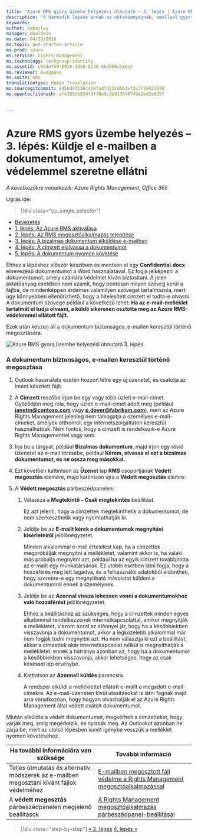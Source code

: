 ```yaml
---
title: "Azure RMS gyors üzembe helyezési útmutató – 3. lépés | Azure RMS"
description: "A harmadik lépése annak az oktatóanyagnak, amellyel gyorsan kipróbálhatja a szervezeténél a Microsoft Azure Rights Managementet csupán 5, 15 percnél gyorsabban végrehajtható lépéssel."
keywords: 
author: cabailey
manager: mbaldwin
ms.date: 04/28/2016
ms.topic: get-started-article
ms.prod: azure
ms.service: rights-management
ms.technology: techgroup-identity
ms.assetid: c604e749-8918-40e8-8148-6bd000cb2be2
ms.reviewer: esaggese
ms.suite: ems
translationtype: Human Translation
ms.sourcegitcommit: ed50d87138c428fadfd22cd5b3ef3c7f7e421848
ms.openlocfilehash: efe389db839f3f70e9cdb9138f6749e2bd2e029f


---
```



# Azure RMS gyors üzembe helyezés – 3. lépés: Küldje el e-mailben a dokumentumot, amelyet védelemmel szeretne ellátni

*A következőkre vonatkozik: Azure Rights Management, Office 365*


Ugrás ide: 
> [!div class="op_single_selector"]
- [Bevezetés](quick-start-tutorial.md)
- [1. lépés: Az Azure RMS aktiválása](tutorial-step1.md)
- [2. lépés: Az RMS megosztóalkalmazás telepítése](tutorial-step2.md)
- [3. lépés: A bizalmas dokumentum elküldése e-mailben](tutorial-step3.md)
- [4. lépés: A címzett elolvassa a dokumentumot](tutorial-step4.md)
- [5. lépés: A dokumentum nyomon követése](tutorial-step5.md)


Ehhez a lépéshez először készítsen és mentsen el egy **Confidential.docx** elnevezésű dokumentumot a Word használatával. Ez fogja jelképezni a dokumentumot, amely számára védelmet kíván biztosítani. A jelen oktatóanyag esetében nem számít, hogy pontosan milyen szöveg kerül a fájlba, de mindenképpen érdemes valamilyen szöveget tartalmaznia, mert úgy könnyebben ellenőrizhető, hogy a hitelesített címzett el tudta-e olvasni. A dokumentum szövege például a következő lehet: **Ha az e-mail-melléklet tartalmát el tudja olvasni, a küldő sikeresen osztotta meg az Azure RMS-védelemmel ellátott fájlt.**

Ezek után készen áll a dokumentum biztonságos, e-mailen keresztül történő megosztására.

![Azure RMS gyors üzembe helyezési útmutató 3. lépés](../media/AzRMS_Tutorial_3_Screenshots.png)

### A dokumentum biztonságos, e-mailen keresztül történő megosztása

1.  Outlook használata esetén hozzon létre egy új üzenetet, és csatolja az imént készített fájlt.

2.  A **Címzett** mezőbe írjon be egy vagy több üzleti e-mail-címet. Győződjön meg róla, hogy üzleti e-mail-címet adott meg (például **janetm@contoso.com** vagy **p.dover@fabrikam.com**), mert az Azure Rights Management jelenleg nem támogatja a személyes e-mail-címeket, amelyek otthonról, egy internetszolgáltatón keresztül használhatóak. Nem fontos, hogy a címzett is rendelkezik-e Azure Rights Managementtel vagy sem.

3.  Írja be a tárgyat, például **Bizalmas dokumentum**, majd írjon egy rövid üzenetet az e-mail törzsébe, például **Kérem, olvassa el ezt a bizalmas dokumentumot, és ne ossza meg másokkal.**

4.  Ezt követően kattintson az **Üzenet** lap **RMS** csoportjának **Védett megosztás** elemére, majd kattintson újra a **Védett megosztás** elemre:

5.  A **Védett megosztás** párbeszédpanelen:

    1.  Válassza a **Megtekintő – Csak megtekintés** beállítást.

        Ez azt jelenti, hogy a címzettek megtekinthetik a dokumentumot, de nem szerkeszthetik vagy nyomtathatják ki.

    2.  Jelölje be az **E-mailt kérek a dokumentumok megnyitási kísérleteiről** jelölőnégyzetet.

        Minden alkalommal e-mail értesítést kap, ha a címzettek megpróbálják megnyitni a mellékletet, valamint akkor is, ha valaki más próbálja megnyitni azt, például ha az egyik címzett továbbította az e-mailt egy munkatársának. Ez utóbbi esetben látni fogja, hogy a hozzáférés meg lett tagadva, és a felhasználói adatokból eldöntheti, hogy szeretne-e egy megnyitható másolatot küldeni a dokumentumról ennek a személynek.

    3.  Jelölje be az **Azonnal vissza lehessen vonni a dokumentumokhoz való hozzáférést** jelölőnégyzetet.

        Ehhez a beállításhoz az szükséges, hogy a címzettek minden egyes alkalommal rendelkezzenek internetkapcsolattal, amikor megnyitják a mellékletet, viszont azzal az előnnyel jár, hogy ha a későbbiekben visszavonja a dokumentumot, akkor a legközelebb alkalommal már nem fogják tudni megnyitni azt. Ha nem választja ki ezt a beállítást, akkor a címzettek akár internetkapcsolat nélkül is megnyithatják a mellékletet, ennek a hátránya azonban az, hogy ha a dokumentumot a későbbiekben visszavonja, akkor lehetséges, hogy az csak késéssel lép érvénybe.

    4.  Kattintson az **Azonnali küldés** parancsra.

        A rendszer elküldi a melléklettel ellátott e-mailt a megadott e-mail-címekre. Az e-mail-üzeneten kívül utasításokat is látni fognak majd arra vonatkozóan, hogy hogyan olvashatják el az Azure Rights Management által védett csatolt dokumentumot.

Miután elküldte a védett dokumentumot, megkérheti a címzetteket, hogy várják meg, amíg megérkezik, és nyissák meg. Az Outlookot azonban ne zárja be, mert az utolsó lépésben ismét igénybe vesszük a melléklet nyomon követéséhez.

|Ha további információra van szüksége|További információ|
|--------------------------------|--------------------------|
|Teljes útmutatás és alternatív módszerek az e-mailben megosztani kívánt fájlok védelméhez|[E-mailben megosztott fájl védelme a Rights Management megosztóalkalmazással](../rms-client/sharing-app-protect-by-email.md)|
|A **védett megosztás** párbeszédpanelen megjelenő beállítások|[A Rights Management megosztóalkalmazás párbeszédpanel-beállításai](../rms-client/sharing-app-dialog-box.md)|


>[!div class="step-by-step"]
[« 2. lépés](tutorial-step2.md)
[4. lépés »](tutorial-step4.md)


<!--HONumber=Jun16_HO4-->


